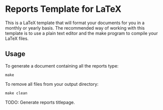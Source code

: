 Reports Template for LaTeX
==========================

This is a LaTeX template that will format your documents for you in
a monthly or yearly basis. The recommended way of working with this
template is to use a plain text editor and the make program to 
compile your LaTeX files.

Usage
-----

To generate a document containing all the reports type:

    make

To remove all files from your output directory:

    make clean

TODO: Generate reports titlepage.
